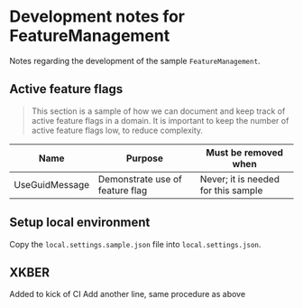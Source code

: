 # Development notes for FeatureManagement

Notes regarding the development of the sample `FeatureManagement`.

## Active feature flags

> This section is a sample of how we can document and keep track of active feature flags in a domain. It is important to keep the number of active feature flags low, to reduce complexity.

| Name | Purpose | Must be removed when |
| ---- | ------- | ------------------- |
| UseGuidMessage | Demonstrate use of feature flag | Never; it is needed for this sample |

## Setup local environment

Copy the `local.settings.sample.json` file into `local.settings.json`.

## XKBER 

Added to kick of CI
Add another line, same procedure as above

